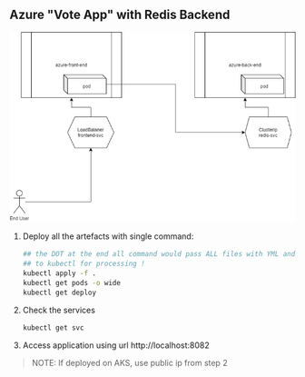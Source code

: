 ## Azure "Vote App" with Redis Backend

![Azure Vote App](./azure-vote-app.png)

1. Deploy all the artefacts with single command:

    ```bash
    ## the DOT at the end all command would pass ALL files with YML and YAML extension
    ## to kubectl for processing !
    kubectl apply -f . 
    kubectl get pods -o wide
    kubectl get deploy 
    ```

2. Check the services

    ```bash
    kubectl get svc 
    ```

3. Access application using url
    http://localhost:8082

> NOTE: If deployed on AKS, use public ip from step 2